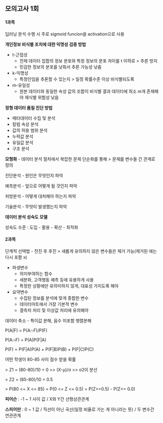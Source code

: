 ## 모의고사 1회



#### 1과목



딥러닝 분석 수행 시 주로 sigmoid funcion을 activation으로 사용



**개인정보 비식별 조치에 대한 익명성 검증 방법**

- t-근접성 
  - 전체 데이터 집합의 정보 분포와 특정 정보의 분포 차이를 t 이하로 > 추론 방지
  - 민감한 정보의 분포를 낮춰서 추론 가능성 낮춤
- k-익명성
  - 특정인임을 추론할 수 있는지 > 일정 확률수준 이상 비식별되도록
- m-유일성
  - 원본 데이터와 동일한 속성 값의 조합이 비식별 결과 데이터에 최소 m개 존재해야 재식별 위험성 낮음



**정형 데이터 품질 진단 방법**

- 메타데이터 수집 및 분석
- 칼럼 속성 분석
- 값의 허용 범위 분석
- 누락값 분석
- 유일값 분석
- 구조 분석



**모형화** - 데이터 분석 절차에서 복잡한 문제 단순화를 통해 > 문제를 변수들 간 관계로 정의



진단분석 - 원인은 무엇인지 파악

예측분석 - 앞으로 어떻게 될 것인지 파악

처방분석 - 어떻게 대처해야 하는지 파악

기술분석 - 무엇이 발생했는지 파악



**데이터 분석 성숙도 모델**

성숙도 수준 : 도입 - 활용 - 확산 - 최적화



#### 2과목

단계적 선택법 - 전진 후 후진 > 새롭게 유의하지 않은 변수들은 제거 가능(제거된 애는 다시 포함 x)



- 파생변수
  - 의미부여하는 함수
  - 세분화, 고객행동 예측 등에 유용하게 사용
  - 특정한 상황에만 유의미하지 않게, 대표성 가지도록 해야
- 요약변수
  - 수집된 정보를 분석에 맞게 종합한 변수
  - 데이터마트에서 가장 기본적 변수
  - 결측치 처리 및 이상값 처리에 유의해야



데이터 축소 - 특이값 분해, 음수 미포함 행렬분해



P(A|F) = P(A∩F)/P(F)

P(A∩F) = P(A)P(F|A)

P(F) = P(F|A)P(A) + P(F|B)P(B) + P(F|C)P(C)



어떤 학생이 80-85 사이 점수 받을 확률

\> Z1 = (80-80)/10 = 0 \>> (X-μ)/σ >> σ2이 분산

\> Z2 = (85-80)/10 = 0.5 

\> P(80 <= X <= 85) = P(0 <= Z <= 0.5) = P(Z>=0.5) - P(Z<= 0.0)



**피어슨** : -1 ~ 1 사이 값 / X와 Y간 선형상관관계

**스피어만** : 0 ~ 1 값 / 직선이 아닌 곡선(일정 비율로 가는 게 아니라는 뜻) / 두 변수간 연관관계

